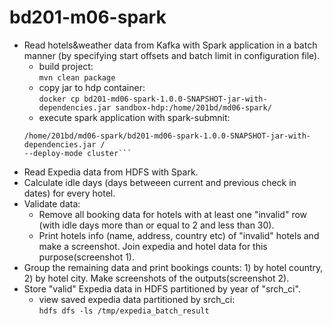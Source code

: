 # bd201-m06-spark  
* Read hotels&weather data from Kafka with Spark application in a batch manner (by specifying start offsets and batch limit in configuration file).  
    * build project:  
     ```mvn clean package```  
     * copy jar to hdp container:  
     ```docker cp bd201-md06-spark-1.0.0-SNAPSHOT-jar-with-dependencies.jar sandbox-hdp:/home/201bd/md06-spark/```  
     * execute spark application with spark-submnit:  
     ```spark-submit --class spark.batching.BatchReader /  
     /home/201bd/md06-spark/bd201-md06-spark-1.0.0-SNAPSHOT-jar-with-dependencies.jar /  
     --deploy-mode cluster```
* Read Expedia data from HDFS with Spark.  
* Calculate idle days (days betweeen current and previous check in dates) for every hotel.  
* Validate data:  
    * Remove all booking data for hotels with at least one "invalid" row (with idle days more than or equal to 2 and less than 30).
    * Print hotels info (name, address, country etc) of "invalid" hotels and make a screenshot. Join expedia and hotel data for this purpose(screenshot 1).  
* Group the remaining data and print bookings counts: 1) by hotel country, 2) by hotel city. Make screenshots of the outputs(screenshot 2).  
* Store "valid" Expedia data in HDFS partitioned by year of "srch_ci".  
    * view saved expedia data partitioned by srch_ci:  
    ```hdfs dfs -ls /tmp/expedia_batch_result```  


